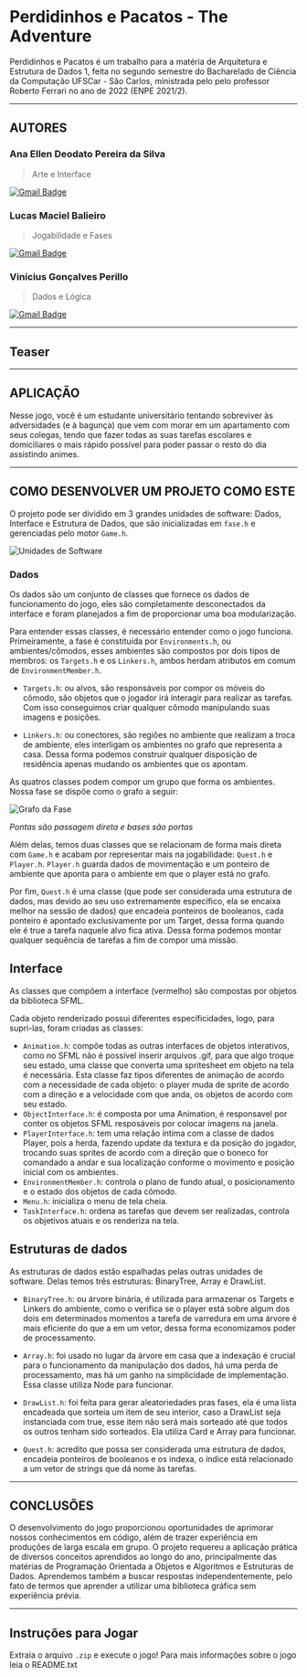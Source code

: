 # Perdidinhos e Pacatos - The Adventure

Perdidinhos e Pacatos é um trabalho para a matéria de Arquitetura e Estrutura de Dados 1, feita no segundo semestre do Bacharelado de Ciência da Computação UFSCar - São Carlos, ministrada pelo pelo professor Roberto Ferrari no ano de 2022 (ENPE 2021/2).

___

## AUTORES

### Ana Ellen Deodato Pereira da Silva 
> Arte e Interface

[![Gmail Badge](https://img.shields.io/badge/-anaellen.uba@gmail.com-c14438?style=flat-square&logo=Gmail&logoColor=white&link=mailto:anaellen.uba@gmail.com)](mailto:anaellen.uba@gmail.com)

### Lucas Maciel Balieiro 
> Jogabilidade e Fases

[![Gmail Badge](https://img.shields.io/badge/-lucas.macbali@gmail.com-c14438?style=flat-square&logo=Gmail&logoColor=white&link=mailto:lucas.macbali@gmail.com)](mailto:lucas.macbali@gmail.com)

### Vinícius Gonçalves Perillo 
> Dados e Lógica

[![Gmail Badge](https://img.shields.io/badge/-vinicius.perillo25@gmail.com-c14438?style=flat-square&logo=Gmail&logoColor=white&link=mailto:vinicius.perillo25@gmail.com)](mailto:vinicius.perillo25@gmail.com)

___

## Teaser
___

## APLICAÇÃO

Nesse jogo, você é um estudante universitário tentando sobreviver às adversidades (e à bagunça) que vem com morar em um apartamento com seus colegas, tendo que fazer todas as suas tarefas escolares e domiciliares o mais rápido possível para poder passar o resto do dia assistindo animes.


___

## COMO DESENVOLVER UM PROJETO COMO ESTE

O projeto pode ser dividido em 3 grandes unidades de software: Dados, Interface e Estrutura de Dados, que são inicializadas em `fase.h` e gerenciadas pelo motor `Game.h`.

![Unidades de Software](https://user-images.githubusercontent.com/76188994/164943225-2593e8cc-b14d-4ae4-bc22-a4bae79f457a.png)

### Dados
Os dados são um conjunto de classes que fornece os dados de funcionamento do jogo, eles são completamente desconectados da interface e foram planejados a fim de proporcionar uma boa modularização.

Para entender essas classes, é necessário entender como o jogo funciona. Primeiramente, a fase é constituída por `Environments.h`, ou ambientes/cômodos, esses ambientes são compostos por dois tipos de membros: os `Targets.h` e os `Linkers.h`, ambos herdam atributos em comum de `EnvironmentMember.h`. 

- `Targets.h`: ou alvos, são responsáveis por compor os móveis do cômodo, são objetos que o jogador irá interagir para realizar as tarefas. Com isso conseguimos criar qualquer cômodo manipulando suas imagens e posições. 

- `Linkers.h`: ou conectores, são regiões no ambiente que realizam a troca de ambiente, eles interligam os ambientes no grafo que representa a casa. Dessa forma podemos construir qualquer disposição de residência apenas mudando os ambientes que os apontam. 

As quatros classes podem compor um grupo que forma os ambientes. Nossa fase se dispõe como o grafo a seguir:

![Grafo da Fase](https://user-images.githubusercontent.com/76188994/164943227-731ce7ae-e357-4719-91d2-3ca5b55faee5.png)

*Pontas são passagem direta e bases são portas*

Além delas, temos duas classes que se relacionam de forma mais direta com `Game.h` e acabam por representar mais na jogabilidade: `Quest.h` e `Player.h`. 
`Player.h` guarda dados de movimentação e um ponteiro de ambiente que aponta para o ambiente em que o player está no grafo. 

Por fim, `Quest.h` é uma classe (que pode ser considerada uma estrutura de dados, mas devido ao seu uso extremamente específico, ela se encaixa melhor na sessão de dados) que encadeia ponteiros de booleanos, cada ponteiro é apontado exclusivamente por um Target, dessa forma quando ele é true a tarefa naquele alvo fica ativa. Dessa forma podemos montar qualquer sequência de tarefas a fim de compor uma missão.

## Interface
As classes que compõem a interface (vermelho) são compostas por objetos da biblioteca SFML.

Cada objeto renderizado possui diferentes especificidades, logo, para supri-las, foram criadas as classes:  

- `Animation.h`: compõe todas as outras interfaces de objetos interativos, como no SFML não é possível inserir arquivos .gif, para que algo troque seu estado, uma classe que converta uma spritesheet em objeto na tela é necessária. Esta classe faz tipos diferentes de animação de acordo com a necessidade de cada objeto: o player muda de sprite de acordo com a direção e a velocidade com que anda, os objetos de acordo com seu estado.
- `ObjectInterface.h`: é composta por uma Animation, é responsavel por conter os objetos SFML resposáveis por colocar imagens na janela.
- `PlayerInterface.h`: tem uma relação íntima com a classe de dados Player, pois a herda, fazendo update da textura e da posição do jogador, trocando suas sprites de acordo com a direção que o boneco for comandado a andar e sua localização conforme o movimento e posição inicial com os ambientes.
- `EnvironmentMember.h`: controla o plano de fundo atual, o posicionamento e o estado dos objetos de cada cômodo.
- `Menu.h`: inicializa o menu de tela cheia.
- `TaskInterface.h`: ordena as tarefas que devem ser realizadas, controla os objetivos atuais e os renderiza na tela.

 
## Estruturas de dados
As estruturas de dados estão espalhadas pelas outras unidades de software. Delas temos três estruturas: BinaryTree, Array e DrawList. 

- `BinaryTree.h`: ou árvore binária, é utilizada para armazenar os Targets e Linkers do ambiente, como o verifica se o player está sobre algum dos dois em determinados momentos a tarefa de varredura em uma árvore é mais eficiente do que a em um vetor, dessa forma economizamos poder de processamento. 

- `Array.h`: foi usado no lugar da árvore em casa que a indexação é crucial para o funcionamento da manipulação dos dados, há uma perda de processamento, mas há um ganho na simplicidade de implementação. Essa classe utiliza Node para funcionar. 

- `DrawList.h`: foi feita para gerar aleatoriedades pras fases, ela é uma lista encadeada que sorteia um item de seu interior, caso a DrawList seja instanciada com true, esse item não será mais sorteado até que todos os outros tenham sido sorteados. Ela utiliza Card e Array para funcionar. 

- `Quest.h`: acredito que possa ser considerada uma estrutura de dados, encadeia ponteiros de booleanos e os indexa, o índice está relacionado a um vetor de strings que dá nome às tarefas.	

___

## CONCLUSÕES 

O desenvolvimento do jogo proporcionou oportunidades de aprimorar nossos conhecimentos em código, além de trazer experiência em produções de larga escala em grupo. O projeto requereu a aplicação prática de diversos conceitos aprendidos ao longo do ano, principalmente das matérias de Programação Orientada a Objetos e Algoritmos e Estruturas de Dados. Aprendemos também a buscar respostas independentemente, pelo fato de termos que aprender a utilizar uma biblioteca gráfica sem experiência prévia.

___

## Instruções para Jogar

Extraia o arquivo `.zip` e execute o jogo!
Para mais informações sobre o jogo leia o README.txt

